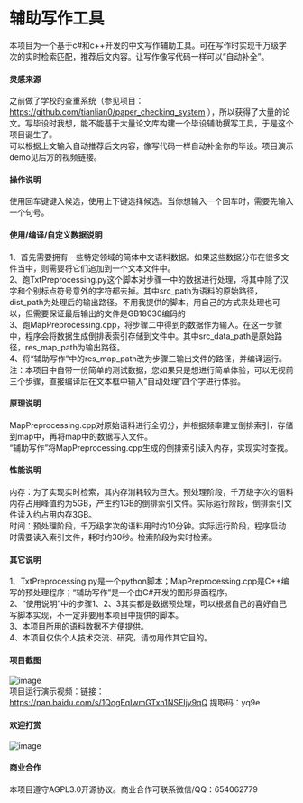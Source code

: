 # 辅助写作工具
本项目为一个基于c#和c++开发的中文写作辅助工具。可在写作时实现千万级字次的实时检索匹配，推荐后文内容。让写作像写代码一样可以“自动补全”。  

#### 灵感来源
之前做了学校的查重系统（参见项目：https://github.com/tianlian0/paper_checking_system ），所以获得了大量的论文。写毕设时我想，能不能基于大量论文库构建一个毕设辅助撰写工具，于是这个项目诞生了。  
可以根据上文输入自动推荐后文内容，像写代码一样自动补全你的毕设。项目演示demo见后方的视频链接。  

#### 操作说明
使用回车键键入候选，使用上下键选择候选。当你想输入一个回车时，需要先输入一个句号。  

#### 使用/编译/自定义数据说明
1、首先需要拥有一些特定领域的简体中文语料数据。如果这些数据分布在很多文件当中，则需要将它们追加到一个文本文件中。  
2、跑TxtPreprocessing.py这个脚本对步骤一中的数据进行处理，将其中除了汉字和个别标点符号意外的字符都去掉。其中src_path为语料的原始路径，dist_path为处理后的输出路径。不用我提供的脚本，用自己的方式来处理也可以，但需要保证最后输出的文件是GB18030编码的  
3、跑MapPreprocessing.cpp，将步骤二中得到的数据作为输入。在这一步骤中，程序会将数据生成倒排表索引存储到文件中。其中src_data_path是原始路径，res_map_path为输出路径。  
4、将“辅助写作”中的res_map_path改为步骤三输出文件的路径，并编译运行。  
注：本项目中自带一份简单的测试数据，您如果只是想进行简单体验，可以无视前三个步骤，直接编译后在文本框中输入“自动处理”四个字进行体验。  

#### 原理说明
MapPreprocessing.cpp对原始语料进行全切分，并根据频率建立倒排索引，存储到map中，再将map中的数据写入文件。  
“辅助写作”将MapPreprocessing.cpp生成的倒排索引读入内存，实现实时查找。  

#### 性能说明
内存：为了实现实时检索，其内存消耗较为巨大。预处理阶段，千万级字次的语料内存占用峰值约为5GB，产生约1GB的倒排索引文件。实际运行阶段，倒排索引文件读入约占用内存3GB。  
时间：预处理阶段，千万级字次的语料用时约10分钟。实际运行阶段，程序启动时需要读入索引文件，耗时约30秒。检索阶段为实时检索。  

#### 其它说明
1、TxtPreprocessing.py是一个python脚本；MapPreprocessing.cpp是C++编写的预处理程序；“辅助写作”是一个由C#开发的图形界面程序。  
2、“使用说明”中的步骤1、2、3其实都是数据预处理，可以根据自己的喜好自己写脚本实现，不一定非要用本项目中提供的脚本。  
3、本项目所用的语料数据不方便提供。  
4、本项目仅供个人技术交流、研究，请勿用作其它目的。  

#### 项目截图
![image](https://github.com/tianlian0/aided_writing/blob/master/images/pic1.png)  
项目运行演示视频：链接：https://pan.baidu.com/s/1QogEqIwmGTxn1NSEIjy9qQ 提取码：yq9e  

#### 欢迎打赏
![image](https://github.com/tianlian0/aided_writing/blob/master/images/shang.png)  

#### 商业合作
本项目遵守AGPL3.0开源协议。商业合作可联系微信/QQ：654062779  